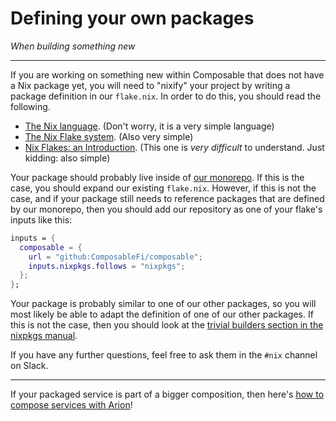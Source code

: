 # Defining your own packages
*When building something new*

---

If you are working on something new within Composable that does not have a Nix package yet, you will need to "nixify" your project by writing a package definition in our `flake.nix`. In order to do this, you should read the following.

- [The Nix language](https://nixos.wiki/wiki/Overview_of_the_Nix_Language). (Don't worry, it is a very simple language)
- [The Nix Flake system](https://nixos.wiki/wiki/Flakes). (Also very simple)
- [Nix Flakes: an Introduction](https://xeiaso.net/blog/nix-flakes-1-2022-02-21). (This one is _very difficult_ to understand. Just kidding: also simple)

Your package should probably live inside of [our monorepo](https://github.com/ComposableFi/composable). If this is the case, you should expand our existing `flake.nix`. However, if this is not the case, and if your package still needs to reference packages that are defined by our monorepo, then you should add our repository as one of your flake's inputs like this:


```nix
inputs = {
  composable = {
    url = "github:ComposableFi/composable";
    inputs.nixpkgs.follows = "nixpkgs";
  };
};
```

Your package is probably similar to one of our other packages, so you will most likely be able to adapt the definition of one of our other packages. If this is not the case, then you should look at the [trivial builders section in the nixpkgs manual](https://nixos.org/manual/nixpkgs/stable/#chap-trivial-builders).

If you have any further questions, feel free to ask them in the `#nix` channel on Slack.

---

If your packaged service is part of a bigger composition, then here's [how to compose services with Arion](./composing-services-with-arion.html)!
